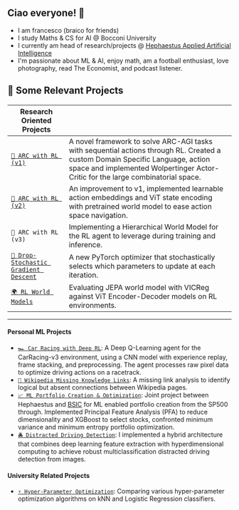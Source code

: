 
## Ciao everyone! 👋
 - I am francesco (braico for friends)
 - I study Maths & CS for AI @ Bocconi University
- I currently am head of research/projects @ [Hephaestus Applied Artificial Intelligence](https://github.com/Hephaestus-AI-Association)
- I'm passionate about ML & AI, enjoy math, am a football enthusiast, love photography, read The Economist, and podcast listener.

## 📌 Some Relevant Projects 

#### 
| Research Oriented Projects               | |                                      
|-----------------------------------------|--------------------------------------------------|
|[`🧠 ARC with RL (v1)`](https://github.com/francescobraicovich/ARC.git) | A novel framework to solve ARC-AGI tasks with sequential actions through RL. Created a custom Domain Specific Language, action space and implemented Wolpertinger Actor-Critic for the large combinatorial space.|
| [`🧠 ARC with RL (v2)`](https://github.com/francescobraicovich/ARC2.git) | An improvement to v1, implemented learnable action embeddings and ViT state encoding with pretrained world model to ease action space navigation.|
| `🧠 ARC with RL (v3)` | Implementing a Hierarchical World Model for the RL agent to leverage during training and inference.|
| [`🔻 Drop-Stochastic Gradient Descent`](https://github.com/francescobraicovich/dsgd.git) | A new PyTorch optimizer that stochastically selects which parameters to update at each iteration.|
| [`🌍 RL World Models`](https://github.com/francescobraicovich/rl-worlds.git) | Evaluating JEPA world model with VICReg against ViT Encoder-Decoder models on RL environments.|

---

#### Personal ML Projects

- [`🏎️ Car Racing with Deep RL`](https://github.com/francescobraicovich/racing-rl): A Deep Q-Learning agent for the CarRacing-v3 environment, using a CNN model with experience replay, frame stacking, and preprocessing. The agent processes raw pixel data to optimize driving actions on a racetrack.
- [`🔗 Wikipedia Missing Knowledge Links`](https://github.com/francescobraicovich/Missing_Knowledge_Links_WIkipedia): A missing link analysis to identify logical but absent connections between Wikipedia pages.
- [`📈 ML Portfolio Creation & Optimization`](https://github.com/BSIC/bsic_hephaestus_paper): Joint project between Hephaestus and [BSIC](https://bsic.it) for ML enabled portfolio creation from the SP500 through. Implemented Principal Feature Analysis (PFA) to reduce dimensionality and XGBoost to select stocks, confronted minimum variance and minimum entropy portfolio optimization.
- [`🚔 Distracted Driving Detection`](https://github.com/francescobraicovich/Distracted-Driver-Detection): I implemented a hybrid architecture that combines deep learning feature extraction with hyperdimensional computing to achieve robust multiclassification distracted driving detection from images.

#### University Related Projects

- [`⚡️ Hyper-Parameter Optimization`](https://github.com/francescobraicovich/parameter_optimization.git): Comparing various hyper-parameter optimization algorithms on kNN and Logistic Regression classifiers.


